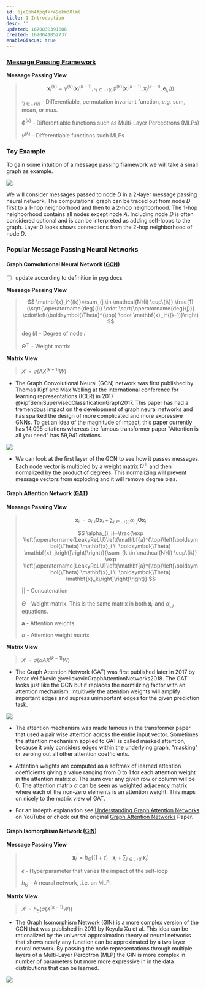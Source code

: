 ```yaml
---
id: 6je8bh4fpqfkr49ekm38lml
title: 1 Introduction
desc: ''
updated: 1670838391686
created: 1670641852737
enableGiscus: true
---
```

### [Message Passing Framework](https://pytorch-geometric.readthedocs.io/en/latest/notes/create_gnn.html)

**Message Passing View**
> $$
> \mathbf{x}_i^{(k)}=\gamma^{(k)}\left(\mathbf{x}_i^{(k-1)}, \square_{j \in \mathcal{N}(i)} \phi^{(k)}\left(\mathbf{x}_i^{(k-1)}, \mathbf{x}_j^{(k-1)}, \mathbf{e}_{j, i}\right)\right)
> $$
>
> $\square_{j \in \mathcal{N}(i)}$ - Differentiable, permutation invariant function, *e.g.* sum, mean, or max.
>
> $\phi^{(k)}$ - Differentiable functions such as Multi-Layer Perceptrons (MLPs)
>
> $\gamma^{(k)}$ - Differentiable functions such MLPs

### Toy Example

To gain some intuition of a message passing framework we will take a small graph as example.

![](./assets/drawio/Message-Passing-Framework.drawio.png)

We will consider messages passed to node $D$ in a 2-layer message passing neural network. The computational graph can be traced out from node $D$ first to a 1-hop neighborhood and then to a 2-hop neighborhood. The 1-hop neighborhood contains all nodes except node $A$. Including node $D$ is often considered optional and is can be interpreted as adding self-loops to the graph. Layer 0 looks shows connections from the 2-hop neighborhood of node $D$.

### Popular Message Passing Neural Networks

#### Graph Convolutional Neural Network ([GCN](https://pytorch-geometric.readthedocs.io/en/latest/modules/nn.html#torch_geometric.nn.conv.GCNConv))

- [ ] update according to definition in pyg docs

**Message Passing View**
> $$
> \mathbf{x}_i^{(k)}=\sum_{j \in \mathcal{N}(i) \cup\{i\}} \frac{1}{\sqrt{\operatorname{deg}(i)} \cdot \sqrt{\operatorname{deg}(j)}} \cdot\left(\boldsymbol{\Theta}^{\top} \cdot \mathbf{x}_j^{(k-1)}\right)
> $$
>
> $\operatorname{deg}(i)$ - Degree of node $i$
>
> $\Theta^{\top}$ - Weight matrix

**Matrix View**
> $X^l = \sigma(AX^{(k-1)}W)$

- The Graph Convolutional Neural (GCN) network was first published by Thomas Kipf and Max Welling at the international conference for learning representations (ICLR) in 2017 @kipfSemiSupervisedClassificationGraph2017. This paper has had a tremendous impact on the development of graph neural networks and has sparked the design of more complicated and more expressive GNNs. To get an idea of the magnitude of impact, this paper currently has 14,095 citations whereas the famous transformer paper "Attention is all you need" has 59,941 citations.

![](./assets/drawio/GCN.drawio.png)

- We can look at the first layer of the GCN to see how it passes messages. Each node vector is multipled by a weight matrix $\Theta^{\top}$ and then normalized by the product of degrees. This normalizing will prevent message vectors from exploding and it will remove degree bias.

####  Graph Attention Network ([GAT](https://pytorch-geometric.readthedocs.io/en/latest/modules/nn.html#torch_geometric.nn.conv.GATConv))

**Message Passing View**
> $$
> \mathbf{x}_i^{\prime}=\alpha_{i, i} \boldsymbol{\Theta} \mathbf{x}_i+\sum_{j \in \mathcal{N}(i)} \alpha_{i, j} \boldsymbol{\Theta} \mathbf{x}_j
> $$
>
> $$
> \alpha_{i, j}=\frac{\exp \left(\operatorname{LeakyReLU}\left(\mathbf{a}^{\top}\left[\boldsymbol{\Theta} \mathbf{x}_i \| \boldsymbol{\Theta} \mathbf{x}_j\right]\right)\right)}{\sum_{k \in \mathcal{N}(i) \cup\{i\}} \exp \left(\operatorname{LeakyReLU}\left(\mathbf{a}^{\top}\left[\boldsymbol{\Theta} \mathbf{x}_i \| \boldsymbol{\Theta} \mathbf{x}_k\right]\right)\right)}
> $$
>
> $||$ - Concatenation
>
> $\Theta$ - Weight matrix. This is the same matrix in both $\mathbf{x}^{\prime}_i$ and $\alpha_{i,j}$ equations.
>
> $\mathbf{a}$ - Attention weights
>
> $\alpha$ - Attention weight matrix

**Matrix View**
> $X^l = \sigma(\alpha AX^{(k-1)}W)$

- The Graph Attention Network (GAT) was first published later in 2017 by Petar Veličković @velickovicGraphAttentionNetworks2018. The GAT looks just like the GCN but it replaces the normlilzing factor with an attention mechanism. Intuitively the attention weights will amplify important edges and supress unimportant edges for the given prediction task.

![](./assets/drawio/GAT.drawio.png)

- The attention mechanism was made famous in the transformer paper that used a pair wise attention across the entire input vector. Sometimes the attention mechanism applied to GAT is called masked attention, because it only considers edges within the underlying graph, "masking" or zeroing out all other attention coefficients.

- Attention weights are computed as a softmax of learned attention coefficients giving a value ranging from 0 to 1 for each attention weight in the attention matrix $\alpha$. The sum over any given row or column will be 0. The attention matrix $\alpha$ can be seen as weighted adjacency matrix where each of the non-zero elements is an attention weight. This maps on nicely to the matrix view of GAT.

- For an indepth explanation see [Understanding Graph Attention Networks](https://www.youtube.com/watch?v=A-yKQamf2Fc) on YouTube or check out the original [Graph Attention Networks](https://arxiv.org/abs/1710.10903) Paper.

<!-- - It was later revised in 2018 -->

#### Graph Isomorphism Network ([GIN](https://pytorch-geometric.readthedocs.io/en/latest/modules/nn.html#torch_geometric.nn.conv.GINConv))

**Message Passing View**
> $$
> \mathbf{x}_i^{\prime}=h_{\Theta}\left((1+\epsilon) \cdot \mathbf{x}_i+\sum_{j \in \mathcal{N}(i)} \mathbf{x}_j\right)
> $$
>
> $\epsilon$ - Hyperparameter that varies the impact of the self-loop
>
> $h_{\Theta}$ - A neural network, .i.e. an MLP.


**Matrix View**
>$X^l = h_{\theta}(\sigma(X^{(k-1)}W))$

- The Graph Isomorphism Network (GIN) is a more complex version of the GCN that was published in 2019 by Keyulu Xu et al. This idea can be rationalized by the universal approximation theory of neural networks that shows nearly any function can be approximated by a two layer neural network. By passing the node representations through multiple layers of a Multi-Layer Percptron (MLP) the GIN is more complex in number of parameters but more more expressive in in the data distributions that can be learned.

![](./assets/drawio/GIN.drawio.png)

